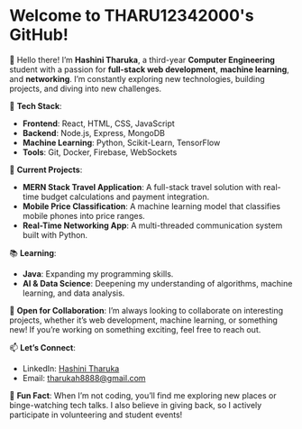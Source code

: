 
# Welcome to THARU12342000's GitHub!

👋 Hello there! I’m **Hashini Tharuka**, a third-year **Computer Engineering** student with a passion for **full-stack web development**, **machine learning**, and **networking**. I’m constantly exploring new technologies, building projects, and diving into new challenges.

🔧 **Tech Stack**:
- **Frontend**: React, HTML, CSS, JavaScript
- **Backend**: Node.js, Express, MongoDB
- **Machine Learning**: Python, Scikit-Learn, TensorFlow
- **Tools**: Git, Docker, Firebase, WebSockets

🚀 **Current Projects**:
- **MERN Stack Travel Application**: A full-stack travel solution with real-time budget calculations and payment integration.
- **Mobile Price Classification**: A machine learning model that classifies mobile phones into price ranges.
- **Real-Time Networking App**: A multi-threaded communication system built with Python.

📚 **Learning**:
- **Java**: Expanding my programming skills.
- **AI & Data Science**: Deepening my understanding of algorithms, machine learning, and data analysis.

🌱 **Open for Collaboration**:
I’m always looking to collaborate on interesting projects, whether it’s web development, machine learning, or something new! If you’re working on something exciting, feel free to reach out.

📫 **Let’s Connect**:
- LinkedIn: [Hashini Tharuka](https://linkedin.com/in/hashini-tharuka-49303b2b7)
- Email: tharukah8888@gmail.com

🔗 **Fun Fact**:
When I’m not coding, you’ll find me exploring new places or binge-watching tech talks. I also believe in giving back, so I actively participate in volunteering and student events!
